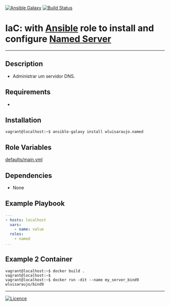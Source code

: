 [![Ansible Galaxy](https://img.shields.io/badge/Ansible%20Galaxy-DNS%20Server-blue.svg)](https://galaxy.ansible.com/wluisaraujo/named) [![Build Status](https://travis-ci.org/wluisaraujo/ansible-role-named.svg?branch=master)](https://travis-ci.org/wluisaraujo/ansible-role-named)

# IaC: with [Ansible](https://www.ansible.com) role to install and configure [Named Server](https://www.isc.org/downloads/bind/)

------------

Description
------------

 * Administrar um servidor DNS.
 
Requirements
------------

 * 

Installation
------------

```console
vagrant@localhost:~$ ansible-galaxy install wluisaraujo.named
```


Role Variables
--------------

[defaults/main.yml](defaults/main.yml)

Dependencies
------------

* None

Example Playbook
----------------
```yaml
---
- hosts: localhost
  vars:
    - name: value
  roles:
    - named
...
```
Example 2 Container
----------------

```console
vagrant@localhost:~$ docker build .
vagrant@localhost:~$
vagrant@localhost:~$ docker run -dit --name my_server_bind9 wluisaraujo/bind9
```

----------------
[![Licence](https://img.shields.io/badge/License-GPL%20v3-red.svg)](https://www.gnu.org/licenses/gpl-3.0.pt-br.html)